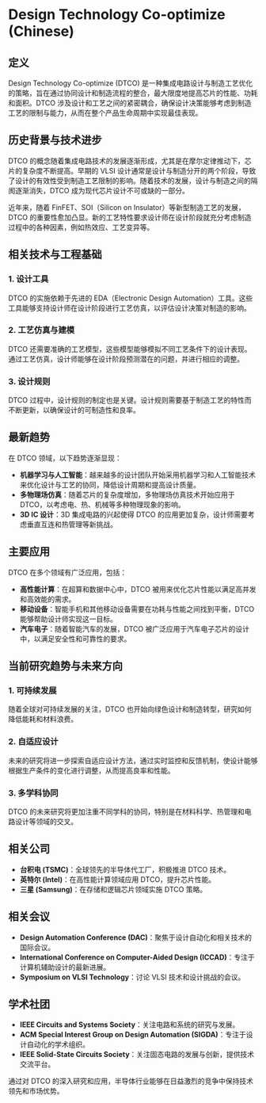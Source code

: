 # Design Technology Co-optimize (Chinese)

## 定义

Design Technology Co-optimize (DTCO) 是一种集成电路设计与制造工艺优化的策略，旨在通过协同设计和制造流程的整合，最大限度地提高芯片的性能、功耗和面积。DTCO 涉及设计和工艺之间的紧密耦合，确保设计决策能够考虑到制造工艺的限制与能力，从而在整个产品生命周期中实现最佳表现。

## 历史背景与技术进步

DTCO 的概念随着集成电路技术的发展逐渐形成，尤其是在摩尔定律推动下，芯片的复杂度不断提高。早期的 VLSI 设计通常是设计与制造分开的两个阶段，导致了设计的有效性受到制造工艺限制的影响。随着技术的发展，设计与制造之间的隔阂逐渐消失，DTCO 成为现代芯片设计不可或缺的一部分。

近年来，随着 FinFET、SOI（Silicon on Insulator）等新型制造工艺的发展，DTCO 的重要性愈加凸显。新的工艺特性要求设计师在设计阶段就充分考虑制造过程中的各种因素，例如热效应、工艺变异等。

## 相关技术与工程基础

### 1. 设计工具

DTCO 的实施依赖于先进的 EDA（Electronic Design Automation）工具。这些工具能够支持设计师在设计阶段进行工艺仿真，以评估设计决策对制造的影响。

### 2. 工艺仿真与建模

DTCO 还需要准确的工艺模型，这些模型能够模拟不同工艺条件下的设计表现。通过工艺仿真，设计师能够在设计阶段预测潜在的问题，并进行相应的调整。

### 3. 设计规则

DTCO 过程中，设计规则的制定也是关键。设计规则需要基于制造工艺的特性而不断更新，以确保设计的可制造性和良率。

## 最新趋势

在 DTCO 领域，以下趋势逐渐显现：

- **机器学习与人工智能**：越来越多的设计团队开始采用机器学习和人工智能技术来优化设计与工艺的协同，降低设计周期和提高设计质量。
- **多物理场仿真**：随着芯片的复杂度增加，多物理场仿真技术开始应用于 DTCO，以考虑电、热、机械等多种物理现象的影响。
- **3D IC 设计**：3D 集成电路的兴起使得 DTCO 的应用更加复杂，设计师需要考虑垂直互连和热管理等新挑战。

## 主要应用

DTCO 在多个领域有广泛应用，包括：

- **高性能计算**：在超算和数据中心中，DTCO 被用来优化芯片性能以满足高并发和高效能的需求。
- **移动设备**：智能手机和其他移动设备需要在功耗与性能之间找到平衡，DTCO 能够帮助设计师实现这一目标。
- **汽车电子**：随着智能汽车的发展，DTCO 被广泛应用于汽车电子芯片的设计中，以满足安全性和可靠性的要求。

## 当前研究趋势与未来方向

### 1. 可持续发展

随着全球对可持续发展的关注，DTCO 也开始向绿色设计和制造转型，研究如何降低能耗和材料浪费。

### 2. 自适应设计

未来的研究将进一步探索自适应设计方法，通过实时监控和反馈机制，使设计能够根据生产条件的变化进行调整，从而提高良率和性能。

### 3. 多学科协同

DTCO 的未来研究将更加注重不同学科的协同，特别是在材料科学、热管理和电路设计等领域的交叉。

## 相关公司

- **台积电 (TSMC)**：全球领先的半导体代工厂，积极推进 DTCO 技术。
- **英特尔 (Intel)**：在高性能计算领域应用 DTCO，提升芯片性能。
- **三星 (Samsung)**：在存储和逻辑芯片领域实施 DTCO 策略。

## 相关会议

- **Design Automation Conference (DAC)**：聚焦于设计自动化和相关技术的国际会议。
- **International Conference on Computer-Aided Design (ICCAD)**：专注于计算机辅助设计的最新进展。
- **Symposium on VLSI Technology**：讨论 VLSI 技术和设计挑战的会议。

## 学术社团

- **IEEE Circuits and Systems Society**：关注电路和系统的研究与发展。
- **ACM Special Interest Group on Design Automation (SIGDA)**：专注于设计自动化的学术组织。
- **IEEE Solid-State Circuits Society**：关注固态电路的发展与创新，提供技术交流平台。

通过对 DTCO 的深入研究和应用，半导体行业能够在日益激烈的竞争中保持技术领先和市场优势。